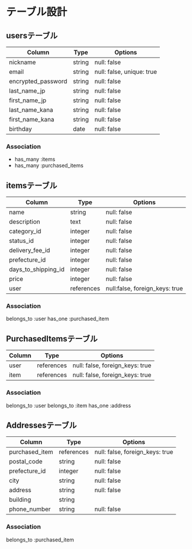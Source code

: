 # テーブル設計
## usersテーブル
| Column             | Type    | Options                   |
| ------------------ | ------- | ------------------------- |
| nickname           | string  | null: false               |
| email              | string  | null: false, unique: true |
| encrypted_password | string  | null: false               |
| last_name_jp       | string  | null: false               |
| first_name_jp      | string  | null: false               |
| last_name_kana     | string  | null: false               |
| first_name_kana    | string  | null: false               |
| birthday           | date    | null: false               |

### Association
- has_many :items
- has_many :purchased_items

## itemsテーブル
| Column              | Type       | Options                        |
| ------------------- | ---------- | ------------------------------ |
| name                | string     | null: false                    |
| description         | text       | null: false                    |
| category_id         | integer    | null: false                    |
| status_id           | integer    | null: false                    |
| delivery_fee_id     | integer    | null: false                    |
| prefecture_id       | integer    | null: false                    |
| days_to_shipping_id | integer    | null: false                    |
| price               | integer    | null: false                    |
| user                | references | null:false, foreign_keys: true |

### Association
belongs_to :user
has_one :purchased_item

## PurchasedItemsテーブル
| Column      | Type       | Options                         |
| ----------- | ---------- | ------------------------------- |
| user        | references | null: false, foreign_keys: true |
| item        | references | null: false, foreign_keys: true |

### Association
belongs_to :user
belongs_to :item
has_one :address

## Addressesテーブル
| Column         | Type       | Options                         |
| -------------- | ---------- | ------------------------------- |
| purchased_item | references | null: false, foreign_keys: true |
| postal_code    | string     | null: false                     |
| prefecture_id  | integer    | null: false                     |
| city           | string     | null: false                     |
| address        | string     | null: false                     |
| building       | string     |                                 |
| phone_number   | string     | null: false                     |

### Association
belongs_to :purchased_item